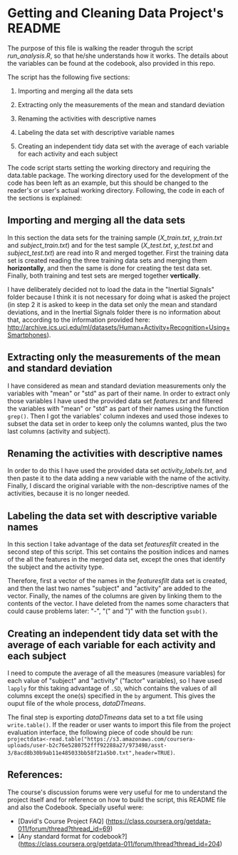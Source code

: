 # Getting and Cleaning Data Project's README

The purpose of this file is walking the reader throguh the script *run_analysis.R*, so that he/she understands how it works. The details about the variables can be found at the codebook, also provided in this repo. 

The script has the following five sections:

1. Importing and merging all the data sets

2. Extracting only the measurements of the mean and standard deviation

3. Renaming the activities with descriptive names

4. Labeling the data set with descriptive variable names

5. Creating an independent tidy data set with the average of each variable for each activity and each subject


The code script starts setting the working directory and requiring the data.table package. The working directory used for the development of the code has been left as an example, but this should be changed to the reader's or user's actual working directory. Following, the code in each of the sections is explained:

## Importing and merging all the data sets

In this section the data sets for the training sample (*X_train.txt*, *y_train.txt* and *subject_train.txt*)  and for the test sample (*X_test.txt*, *y_test.txt* and *subject_test.txt*) are read into R and merged together. First the training data set is created reading the three training data sets and merging them **horizontally**, and then the same is done for creating the test data set. Finally, both training and test sets are merged together **vertically**.

I have deliberately decided not to load the data in the "Inertial Signals" folder because I think it is not necessary for doing what is asked the project (in step 2 it is asked to keep in the data set only the mean and standard deviations, and in the Inertial Signals folder there is no information about that, according to the information provided here: http://archive.ics.uci.edu/ml/datasets/Human+Activity+Recognition+Using+Smartphones).


## Extracting only the measurements of the mean and standard deviation

I have considered as mean and standard deviation measurements only the variables with "mean" or "std" as part of their name. In order to extract only those variables I have used the provided data set *features.txt* and filtered the variables with "mean" or "std" as part of their names using the function ```grep()```. Then I got the variables' column indexes and used those indexes to subset the data set in order to keep only the columns wanted, plus the two last columns (activity and subject).


## Renaming the activities with descriptive names

In order to do this I have used the provided data set *activity_labels.txt*, and then paste it to the data adding a new variable with the name of the activity. Finally, I discard the original variable with the non-descriptive names of the activities, because it is no longer needed.


## Labeling the data set with descriptive variable names

In this section I take advantage of the data set *featuresfilt* created in the second step of this script. This set contains the position indices and names of the all the features in the merged data set, except the ones that identify the subject and the activity type.

Therefore, first a vector of the names in the *featuresfilt* data set is created, and then the last two names "subject" and "activity" are added to the vector. Finally, the names of the columns are given by linking them to the contents of the vector. I have deleted from the names some characters that could cause problems later: "-", "(" and ")" with the function ```gsub()```. 


## Creating an independent tidy data set with the average of each variable for each activity and each subject

I need to compute the average of all the measures (measure variables) for each value of "subject" and "activity" ("factor" variables), so I have used ```lapply``` for this taking advantage of ```.SD```, which contains the values of all columns except the one(s) specified in the ```by``` argument. This gives the ouput file of the whole process, *dataDTmeans*.

The final step is exporting *dataDTmeans* data set to a txt file using  ```write.table()```. If the reader or user wants to import this file from the project evaluation interface, the following piece of code should be run: ```projectdata<-read.table("https://s3.amazonaws.com/coursera-uploads/user-b2c76e5280752fff92288a27/973498/asst-3/8acd8b30b9ab11e485033bb58f21a5b0.txt",header=TRUE)```.


## References:

The course's discussion forums were very useful for me to understand the project itself and for reference on how to build the script, this README file and also the Codebook. Specially useful were: 
 - [David's Course Project FAQ] (https://class.coursera.org/getdata-011/forum/thread?thread_id=69)
 - [Any standard format for codebook?] (https://class.coursera.org/getdata-011/forum/thread?thread_id=204)

 
